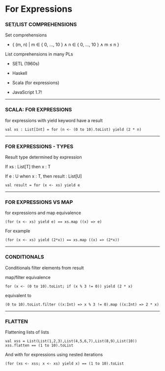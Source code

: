 # For Expressions

### SET/LIST COMPREHENSIONS

Set comprehensions

- { (m, n) | m ∈ { 0, ..., 10 } ∧ n ∈ { 0, ..., 10 } ∧ m ≤ n }

List comprehensions in many PLs

- SETL (1960s)

- Haskell

- Scala (for expressions)

- JavaScript 1.7!

***

### SCALA: FOR EXPRESSIONS

for expressions with yield keyword have a result

```
val xs : List[Int] = for (n <- (0 to 10).toList) yield (2 * n)
```

***

### FOR EXPRESSIONS - TYPES

Result type determined by expression

If xs : List[T] then x : T

If e : U when x : T, then result : List[U]

```
val result = for (x <- xs) yield e
```

***

### FOR EXPRESSIONS VS MAP

for expressions and map equivalence

```
(for (x <- xs) yield e) == xs.map ((x) => e)
```

For example

```
(for (x <- xs) yield (2*x)) == xs.map ((x) => (2*x))
```

***

### CONDITIONALS

Conditionals filter elements from result

map/filter equivalence

```
for (x <- (0 to 10).toList; if (x % 3 != 0)) yield (2 * x)
```

equivalent to

```
(0 to 10).toList.filter ((x:Int) => x % 3 != 0).map ((x:Int) => 2 * x)
```

***

### FLATTEN

Flattening lists of lists

```
val xss = List(List(1,2,3),List(4,5,6,7),List(8,9),List(10))
xss.flatten == (1 to 10).toList
```

And with for expressions using nested iterations

```
(for (xs <- xss; x <- xs) yield x) == (1 to 10).toList
```
